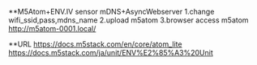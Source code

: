**M5Atom+ENV.IV sensor
mDNS+AsyncWebserver
1.change wifi_ssid,pass,mdns_name
2.upload m5atom
3.browser access m5atom
http://m5atom-0001.local/

**URL
https://docs.m5stack.com/en/core/atom_lite
https://docs.m5stack.com/ja/unit/ENV%E2%85%A3%20Unit
